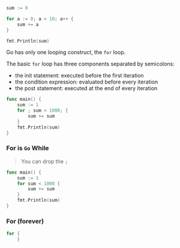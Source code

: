 

```go
sum := 0

for a := 0; a < 10; a++ {
	sum += a
}

fmt.Println(sum)
```

Go has only one looping construct, the `for` loop.

The basic `for` loop has three components separated by semicolons:

- the init statement: executed before the first iteration
- the condition expression: evaluated before every iteration
- the post statement: executed at the end of every iteration


```go
func main() {
	sum := 1
	for ; sum < 1000; {
		sum += sum
	}
	fmt.Println(sum)
}
```

### For is  `Go` While

> You can drop the `;`

```go
func main() {
	sum := 1
	for sum < 1000 {
		sum += sum
	}
	fmt.Println(sum)
}
```

### For (forever)

```go
for {
	}
```

